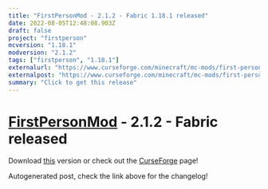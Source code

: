 ```yaml
---
title: "FirstPersonMod - 2.1.2 - Fabric 1.18.1 released"
date: 2022-08-05T12:48:08.903Z
draft: false
project: "firstperson"
mcversion: "1.18.1"
modversion: "2.1.2"
tags: ["firstperson", "1.18.1"]
externalurl: "https://www.curseforge.com/minecraft/mc-mods/first-person-model/files/3919333"
externalpost: "https://www.curseforge.com/minecraft/mc-mods/first-person-model/files/3919333"
summary: "Click to get this release"
---
```

# [FirstPersonMod](/project/firstperson) - 2.1.2 - Fabric released
Download [this](https://www.curseforge.com/minecraft/mc-mods/first-person-model/files/3919333) version or check out the [CurseForge](https://www.curseforge.com/minecraft/mc-mods/first-person-model) page!

Autogenerated post, check the link above for the changelog!
